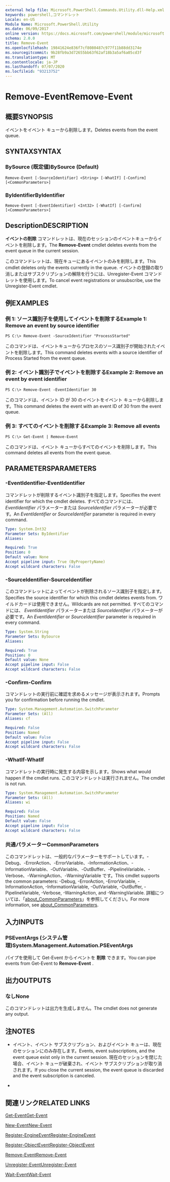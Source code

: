 ```yaml
---
external help file: Microsoft.PowerShell.Commands.Utility.dll-Help.xml
keywords: powershell,コマンドレット
Locale: en-US
Module Name: Microsoft.PowerShell.Utility
ms.date: 06/09/2017
online version: https://docs.microsoft.com/powershell/module/microsoft.powershell.utility/remove-event?view=powershell-5.1&WT.mc_id=ps-gethelp
schema: 2.0.0
title: Remove-Event
ms.openlocfilehash: 19841624e836f7cf8080487c977f11b88dd3174e
ms.sourcegitcommit: 9b28fb9a3d72655bb63f62af18b3a5af6a05cd3f
ms.translationtype: MT
ms.contentlocale: ja-JP
ms.lasthandoff: 07/07/2020
ms.locfileid: "93213752"
---
```

# <span data-ttu-id="4f42e-103">Remove-Event</span><span class="sxs-lookup"><span data-stu-id="4f42e-103">Remove-Event</span></span>

## <span data-ttu-id="4f42e-104">概要</span><span class="sxs-lookup"><span data-stu-id="4f42e-104">SYNOPSIS</span></span>
<span data-ttu-id="4f42e-105">イベントをイベント キューから削除します。</span><span class="sxs-lookup"><span data-stu-id="4f42e-105">Deletes events from the event queue.</span></span>

## <span data-ttu-id="4f42e-106">SYNTAX</span><span class="sxs-lookup"><span data-stu-id="4f42e-106">SYNTAX</span></span>

### <span data-ttu-id="4f42e-107">BySource (既定値)</span><span class="sxs-lookup"><span data-stu-id="4f42e-107">BySource (Default)</span></span>

```
Remove-Event [-SourceIdentifier] <String> [-WhatIf] [-Confirm] [<CommonParameters>]
```

### <span data-ttu-id="4f42e-108">ByIdentifier</span><span class="sxs-lookup"><span data-stu-id="4f42e-108">ByIdentifier</span></span>

```
Remove-Event [-EventIdentifier] <Int32> [-WhatIf] [-Confirm] [<CommonParameters>]
```

## <span data-ttu-id="4f42e-109">Description</span><span class="sxs-lookup"><span data-stu-id="4f42e-109">DESCRIPTION</span></span>
<span data-ttu-id="4f42e-110">**イベントの削除** コマンドレットは、現在のセッションのイベントキューからイベントを削除します。</span><span class="sxs-lookup"><span data-stu-id="4f42e-110">The **Remove-Event** cmdlet deletes events from the event queue in the current session.</span></span>

<span data-ttu-id="4f42e-111">このコマンドレットは、現在キューにあるイベントのみを削除します。</span><span class="sxs-lookup"><span data-stu-id="4f42e-111">This cmdlet deletes only the events currently in the queue.</span></span>
<span data-ttu-id="4f42e-112">イベントの登録の取り消しまたはサブスクリプションの解除を行うには、Unregister-Event コマンドレットを使用します。</span><span class="sxs-lookup"><span data-stu-id="4f42e-112">To cancel event registrations or unsubscribe, use the Unregister-Event cmdlet.</span></span>

## <span data-ttu-id="4f42e-113">例</span><span class="sxs-lookup"><span data-stu-id="4f42e-113">EXAMPLES</span></span>

### <span data-ttu-id="4f42e-114">例 1: ソース識別子を使用してイベントを削除する</span><span class="sxs-lookup"><span data-stu-id="4f42e-114">Example 1: Remove an event by source identifier</span></span>

```
PS C:\> Remove-Event -SourceIdentifier "ProcessStarted"
```

<span data-ttu-id="4f42e-115">このコマンドは、イベントキューからプロセスのソース識別子が開始されたイベントを削除します。</span><span class="sxs-lookup"><span data-stu-id="4f42e-115">This command deletes events with a source identifier of Process Started from the event queue.</span></span>

### <span data-ttu-id="4f42e-116">例 2: イベント識別子でイベントを削除する</span><span class="sxs-lookup"><span data-stu-id="4f42e-116">Example 2: Remove an event by event identifier</span></span>

```
PS C:\> Remove-Event -EventIdentifier 30
```

<span data-ttu-id="4f42e-117">このコマンドは、イベント ID が 30 のイベントをイベント キューから削除します。</span><span class="sxs-lookup"><span data-stu-id="4f42e-117">This command deletes the event with an event ID of 30 from the event queue.</span></span>

### <span data-ttu-id="4f42e-118">例 3: すべてのイベントを削除する</span><span class="sxs-lookup"><span data-stu-id="4f42e-118">Example 3: Remove all events</span></span>

```
PS C:\> Get-Event | Remove-Event
```

<span data-ttu-id="4f42e-119">このコマンドは、イベント キューからすべてのイベントを削除します。</span><span class="sxs-lookup"><span data-stu-id="4f42e-119">This command deletes all events from the event queue.</span></span>

## <span data-ttu-id="4f42e-120">PARAMETERS</span><span class="sxs-lookup"><span data-stu-id="4f42e-120">PARAMETERS</span></span>

### <span data-ttu-id="4f42e-121">-EventIdentifier</span><span class="sxs-lookup"><span data-stu-id="4f42e-121">-EventIdentifier</span></span>
<span data-ttu-id="4f42e-122">コマンドレットが削除するイベント識別子を指定します。</span><span class="sxs-lookup"><span data-stu-id="4f42e-122">Specifies the event identifier for which the cmdlet deletes.</span></span>
<span data-ttu-id="4f42e-123">すべてのコマンドには、 *EventIdentifier* パラメーターまたは *SourceIdentifier* パラメーターが必要です。</span><span class="sxs-lookup"><span data-stu-id="4f42e-123">An *EventIdentifier* or *SourceIdentifier* parameter is required in every command.</span></span>

```yaml
Type: System.Int32
Parameter Sets: ByIdentifier
Aliases:

Required: True
Position: 0
Default value: None
Accept pipeline input: True (ByPropertyName)
Accept wildcard characters: False
```

### <span data-ttu-id="4f42e-124">-SourceIdentifier</span><span class="sxs-lookup"><span data-stu-id="4f42e-124">-SourceIdentifier</span></span>
<span data-ttu-id="4f42e-125">このコマンドレットによってイベントが削除されるソース識別子を指定します。</span><span class="sxs-lookup"><span data-stu-id="4f42e-125">Specifies the source identifier for which this cmdlet deletes events from.</span></span>
<span data-ttu-id="4f42e-126">ワイルドカードは使用できません。</span><span class="sxs-lookup"><span data-stu-id="4f42e-126">Wildcards are not permitted.</span></span>
<span data-ttu-id="4f42e-127">すべてのコマンドには、 *EventIdentifier* パラメーターまたは *SourceIdentifier* パラメーターが必要です。</span><span class="sxs-lookup"><span data-stu-id="4f42e-127">An *EventIdentifier* or *SourceIdentifier* parameter is required in every command.</span></span>

```yaml
Type: System.String
Parameter Sets: BySource
Aliases:

Required: True
Position: 0
Default value: None
Accept pipeline input: False
Accept wildcard characters: False
```

### <span data-ttu-id="4f42e-128">-Confirm</span><span class="sxs-lookup"><span data-stu-id="4f42e-128">-Confirm</span></span>
<span data-ttu-id="4f42e-129">コマンドレットの実行前に確認を求めるメッセージが表示されます。</span><span class="sxs-lookup"><span data-stu-id="4f42e-129">Prompts you for confirmation before running the cmdlet.</span></span>

```yaml
Type: System.Management.Automation.SwitchParameter
Parameter Sets: (All)
Aliases: cf

Required: False
Position: Named
Default value: False
Accept pipeline input: False
Accept wildcard characters: False
```

### <span data-ttu-id="4f42e-130">-WhatIf</span><span class="sxs-lookup"><span data-stu-id="4f42e-130">-WhatIf</span></span>
<span data-ttu-id="4f42e-131">コマンドレットの実行時に発生する内容を示します。</span><span class="sxs-lookup"><span data-stu-id="4f42e-131">Shows what would happen if the cmdlet runs.</span></span>
<span data-ttu-id="4f42e-132">このコマンドレットは実行されません。</span><span class="sxs-lookup"><span data-stu-id="4f42e-132">The cmdlet is not run.</span></span>

```yaml
Type: System.Management.Automation.SwitchParameter
Parameter Sets: (All)
Aliases: wi

Required: False
Position: Named
Default value: False
Accept pipeline input: False
Accept wildcard characters: False
```

### <span data-ttu-id="4f42e-133">共通パラメーター</span><span class="sxs-lookup"><span data-stu-id="4f42e-133">CommonParameters</span></span>
<span data-ttu-id="4f42e-134">このコマンドレットは、一般的なパラメーターをサポートしています。-Debug、-ErrorAction、-ErrorVariable、-InformationAction、-InformationVariable、-OutVariable、-OutBuffer、-PipelineVariable、-Verbose、-WarningAction、-WarningVariable です。</span><span class="sxs-lookup"><span data-stu-id="4f42e-134">This cmdlet supports the common parameters: -Debug, -ErrorAction, -ErrorVariable, -InformationAction, -InformationVariable, -OutVariable, -OutBuffer, -PipelineVariable, -Verbose, -WarningAction, and -WarningVariable.</span></span> <span data-ttu-id="4f42e-135">詳細については、「[about_CommonParameters](https://go.microsoft.com/fwlink/?LinkID=113216)」を参照してください。</span><span class="sxs-lookup"><span data-stu-id="4f42e-135">For more information, see [about_CommonParameters](https://go.microsoft.com/fwlink/?LinkID=113216).</span></span>

## <span data-ttu-id="4f42e-136">入力</span><span class="sxs-lookup"><span data-stu-id="4f42e-136">INPUTS</span></span>

### <span data-ttu-id="4f42e-137">PSEventArgs (システム管理)</span><span class="sxs-lookup"><span data-stu-id="4f42e-137">System.Management.Automation.PSEventArgs</span></span>
<span data-ttu-id="4f42e-138">パイプを使用して Get-Event からイベントを **削除** できます。</span><span class="sxs-lookup"><span data-stu-id="4f42e-138">You can pipe events from Get-Event to **Remove-Event** .</span></span>

## <span data-ttu-id="4f42e-139">出力</span><span class="sxs-lookup"><span data-stu-id="4f42e-139">OUTPUTS</span></span>

### <span data-ttu-id="4f42e-140">なし</span><span class="sxs-lookup"><span data-stu-id="4f42e-140">None</span></span>
<span data-ttu-id="4f42e-141">このコマンドレットは出力を生成しません。</span><span class="sxs-lookup"><span data-stu-id="4f42e-141">The cmdlet does not generate any output.</span></span>

## <span data-ttu-id="4f42e-142">注</span><span class="sxs-lookup"><span data-stu-id="4f42e-142">NOTES</span></span>

* <span data-ttu-id="4f42e-143">イベント、イベント サブスクリプション、およびイベント キューは、現在のセッションにのみ存在します。</span><span class="sxs-lookup"><span data-stu-id="4f42e-143">Events, event subscriptions, and the event queue exist only in the current session.</span></span> <span data-ttu-id="4f42e-144">現在のセッションを閉じた場合、イベント キューが破棄され、イベント サブスクリプションが取り消されます。</span><span class="sxs-lookup"><span data-stu-id="4f42e-144">If you close the current session, the event queue is discarded and the event subscription is canceled.</span></span>

*

## <span data-ttu-id="4f42e-145">関連リンク</span><span class="sxs-lookup"><span data-stu-id="4f42e-145">RELATED LINKS</span></span>

[<span data-ttu-id="4f42e-146">Get-Event</span><span class="sxs-lookup"><span data-stu-id="4f42e-146">Get-Event</span></span>](Get-Event.md)

[<span data-ttu-id="4f42e-147">New-Event</span><span class="sxs-lookup"><span data-stu-id="4f42e-147">New-Event</span></span>](New-Event.md)

[<span data-ttu-id="4f42e-148">Register-EngineEvent</span><span class="sxs-lookup"><span data-stu-id="4f42e-148">Register-EngineEvent</span></span>](Register-EngineEvent.md)

[<span data-ttu-id="4f42e-149">Register-ObjectEvent</span><span class="sxs-lookup"><span data-stu-id="4f42e-149">Register-ObjectEvent</span></span>](Register-ObjectEvent.md)

[<span data-ttu-id="4f42e-150">Remove-Event</span><span class="sxs-lookup"><span data-stu-id="4f42e-150">Remove-Event</span></span>](Remove-Event.md)

[<span data-ttu-id="4f42e-151">Unregister-Event</span><span class="sxs-lookup"><span data-stu-id="4f42e-151">Unregister-Event</span></span>](Unregister-Event.md)

[<span data-ttu-id="4f42e-152">Wait-Event</span><span class="sxs-lookup"><span data-stu-id="4f42e-152">Wait-Event</span></span>](Wait-Event.md)

